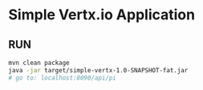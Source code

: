 # Simple Vertx.io Application

## RUN

```bash
mvn clean package
java -jar target/simple-vertx-1.0-SNAPSHOT-fat.jar
# go to: localhost:8090/api/pi
```